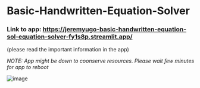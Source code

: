 # Basic-Handwritten-Equation-Solver

### Link to app: https://jeremyugo-basic-handwritten-equation-sol-equation-solver-fy1s8p.streamlit.app/
(please read the important information in the app)

*NOTE: App might be down to coonserve resources. Please wait few minutes for app to reboot*

![image](https://user-images.githubusercontent.com/36512525/229263153-def15411-a5ac-4c1c-9f71-69290271596e.png)
